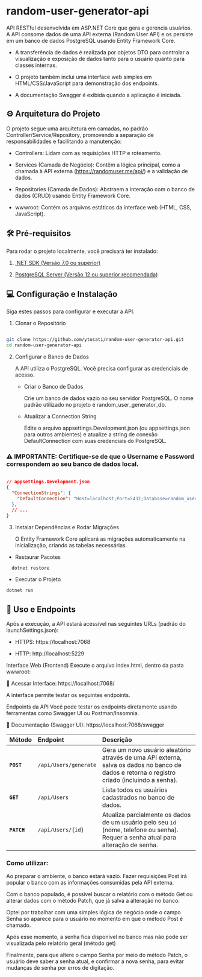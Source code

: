 # random-user-generator-api

API RESTful desenvolvida em ASP.NET Core que gera e gerencia usuários. A API consome dados de uma API externa (Random User API) e os persiste em um banco de dados PostgreSQL usando Entity Framework Core. 

- A transferência de dados é realizada por objetos DTO para controlar a visualização e exposição de dados tanto para o usuário quanto para classes internas.

- O projeto também inclui uma interface web simples em HTML/CSS/JavaScript para demonstração dos endpoints.

- A documentação Swagger é exibida quando a aplicação é iniciada.


## ⚙️ Arquitetura do Projeto

O projeto segue uma arquitetura em camadas, no padrão Controller/Service/Repository, promovendo a separação de responsabilidades e facilitando a manutenção:

- Controllers: Lidam com as requisições HTTP e roteamento.

- Services (Camada de Negócio): Contêm a lógica principal, como a chamada à API externa (https://randomuser.me/api/) e a validação de dados.

- Repositories (Camada de Dados): Abstraem a interação com o banco de dados (CRUD) usando Entity Framework Core.

- wwwroot: Contém os arquivos estáticos da interface web (HTML, CSS, JavaScript).


## 🛠️ Pré-requisitos

Para rodar o projeto localmente, você precisará ter instalado:

1. [.NET SDK (Versão 7.0 ou superior)](https://dotnet.microsoft.com/pt-br/download)

2. [PostgreSQL Server (Versão 12 ou superior recomendada)](https://www.postgresql.org/download/)


## 💻 Configuração e Instalação

Siga estes passos para configurar e executar a API.

1. Clonar o Repositório

```Bash

git clone https://github.com/ytosati/random-user-generator-api.git
cd random-user-generator-api
```

2. Configurar o Banco de Dados

    A API utiliza o PostgreSQL. Você precisa configurar as credenciais de acesso.

    - Criar o Banco de Dados
   
      Crie um banco de dados vazio no seu servidor PostgreSQL. O nome padrão utilizado no projeto é random_user_generator_db.

    - Atualizar a Connection String

      Edite o arquivo appsettings.Development.json (ou appsettings.json para outros ambientes) e atualize a string de conexão DefaultConnection com suas credenciais do PostgreSQL.

### ⚠️ IMPORTANTE: Certifique-se de que o Username e Password correspondem ao seu banco de dados local.

```JSON

// appsettings.Development.json
{
  "ConnectionStrings": {
    "DefaultConnection": "Host=localhost;Port=5432;Database=random_user_generator_db;Username=SEU_USUARIO_POSTGRES;Password=SUA_SENHA_POSTGRES"
  },
  // ...
}
```

3. Instalar Dependências e Rodar Migrações

    O Entity Framework Core aplicará as migrações automaticamente na inicialização, criando as tabelas necessárias.

- Restaurar Pacotes 
```Bash
  dotnet restore
  ```

- Executar o Projeto

```Bash
dotnet run
```


## 🚀 Uso e Endpoints

Após a execução, a API estará acessível nas seguintes URLs (padrão do launchSettings.json):

- HTTPS: https://localhost:7068

- HTTP: http://localhost:5229

Interface Web (Frontend)
Execute o arquivo index.html, dentro da pasta wwwroot:

🔗 Acessar Interface: https://localhost:7068/

A interface permite testar os seguintes endpoints.

Endpoints da API
Você pode testar os endpoints diretamente usando ferramentas como Swagger UI ou Postman/Insomnia.

🔗 Documentação (Swagger UI): https://localhost:7068/swagger

| Método | Endpoint | Descrição |
| :--- | :--- | :--- |
| **`POST`** | `/api/Users/generate` | Gera um novo usuário aleatório através de uma API externa, salva os dados no banco de dados e retorna o registro criado (incluindo a senha). |
| **`GET`** | `/api/Users` | Lista todos os usuários cadastrados no banco de dados. |
| **`PATCH`** | `/api/Users/{id}` | Atualiza parcialmente os dados de um usuário pelo seu `Id` (nome, telefone ou senha). Requer a senha atual para alteração de senha. |


### Como utilizar:

Ao preparar o ambiente, o banco estará vazio. Fazer requisições Post irá popular o banco com as informações consumidas pela API externa.

Com o banco populado, é possível buscar o relatório com o método Get ou alterar dados com o método Patch, que já salva a alteração no banco.

Optei por trabalhar com uma simples lógica de negócio onde o campo Senha só aparece para o usuário no momento em que o método Post é chamado. 

Após esse momento, a senha fica disponível no banco mas não pode ser visualizada pelo relatório geral (método get)

Finalmente, para que altere o campo Senha por meio do método Patch, o usuário deve saber a senha atual, e confirmar a nova senha, para evitar mudanças de senha por erros de digitação.
